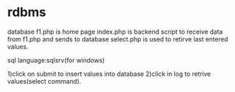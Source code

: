 # rdbms
database
f1.php is home page
index.php is backend script to receive data from f1.php and sends to database
select.php is used to retirve last entered values.

sql language:sqlsrv(for windows)

1)click on submit to insert values into database
2)click in log to retrive values(select command).
